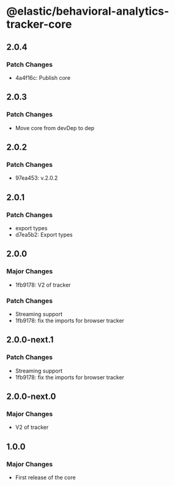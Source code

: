 # @elastic/behavioral-analytics-tracker-core

## 2.0.4

### Patch Changes

- 4a4f16c: Publish core

## 2.0.3

### Patch Changes

- Move core from devDep to dep

## 2.0.2

### Patch Changes

- 97ea453: v.2.0.2

## 2.0.1

### Patch Changes

- export types
- d7ea5b2: Export types

## 2.0.0

### Major Changes

- 1fb9178: V2 of tracker

### Patch Changes

- Streaming support
- 1fb9178: fix the imports for browser tracker

## 2.0.0-next.1

### Patch Changes

- Streaming support
- 1fb9178: fix the imports for browser tracker

## 2.0.0-next.0

### Major Changes

- V2 of tracker

## 1.0.0

### Major Changes

- First release of the core
